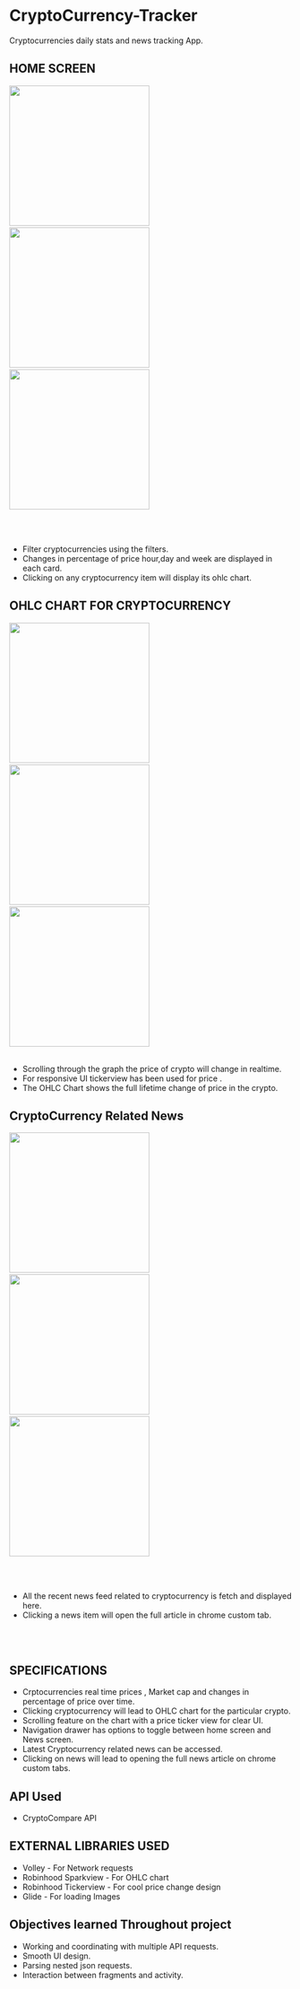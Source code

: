 # CryptoCurrency-Tracker
Cryptocurrencies daily stats and news tracking App.

## HOME SCREEN

<img src="https://user-images.githubusercontent.com/76839436/110776042-9e1e9e00-8285-11eb-914b-0204e7a66cfb.jpeg" width="250"/> &nbsp; &nbsp; &nbsp; &nbsp;<img src="https://user-images.githubusercontent.com/76839436/110774635-08ceda00-8284-11eb-8cbb-d4508b27d79a.jpeg" width="250"/>  &nbsp; &nbsp; &nbsp; &nbsp; <img src="https://user-images.githubusercontent.com/76839436/110774767-2a2fc600-8284-11eb-96a2-66497e02e69b.jpeg" width="250"/>

<br />
<br/>

* Filter cryptocurrencies using the filters.
* Changes in percentage of price hour,day and week are displayed in each card.
* Clicking on any cryptocurrency item will display its ohlc chart.


## OHLC CHART FOR CRYPTOCURRENCY

<img src="https://user-images.githubusercontent.com/76839436/110774906-50edfc80-8284-11eb-9b43-798a61ac3f1b.jpeg" width="250"/> &nbsp; &nbsp; &nbsp; &nbsp;<img src="https://user-images.githubusercontent.com/76839436/110774979-6b27da80-8284-11eb-860e-a33e3b057d2a.jpeg" width="250"/>  &nbsp; &nbsp; &nbsp; &nbsp; <img src="https://user-images.githubusercontent.com/76839436/110775032-7a0e8d00-8284-11eb-96e8-662f98e52b6d.jpeg" width="250"/>
<br />
<br/>

* Scrolling through the graph the price of crypto will change in realtime.
* For responsive UI tickerview has been used for price .
* The OHLC Chart shows the full lifetime change of price in the crypto.

## CryptoCurrency Related News


<img src="https://user-images.githubusercontent.com/76839436/110775374-da053380-8284-11eb-9887-ea4e1e4318e2.jpeg" width="250"/> &nbsp; &nbsp; &nbsp; &nbsp;<img src="https://user-images.githubusercontent.com/76839436/110775412-e5585f00-8284-11eb-97c8-66e13c50c5c9.jpeg" width="250"/>  &nbsp; &nbsp; &nbsp; &nbsp; <img src="https://user-images.githubusercontent.com/76839436/110775495-fb661f80-8284-11eb-8db7-3c618713072f.jpeg" width="250"/> 

<br/><br/>

* All the recent news feed related to cryptocurrency is fetch and displayed here.
* Clicking a news item will open the full article in chrome custom tab.
<br/>
<br/>

## SPECIFICATIONS

* Crptocurrencies real time prices , Market cap and changes in percentage of price over time.
* Clicking cryptocurrency will lead to OHLC chart for the particular crypto.
* Scrolling feature on the chart with a price ticker view for clear UI.
* Navigation drawer has options to toggle between home screen and News screen.
* Latest Cryptocurrency related news can be accessed.
* Clicking on news will lead to opening the full news article on chrome custom tabs.

## API Used

* CryptoCompare API 

## EXTERNAL LIBRARIES USED

* Volley - For Network requests
* Robinhood Sparkview - For OHLC chart
* Robinhood Tickerview - For cool price change design
* Glide - For loading Images

## Objectives learned Throughout project

* Working and coordinating with multiple API requests.
* Smooth UI design.
* Parsing nested json requests.
* Interaction between fragments and activity.

